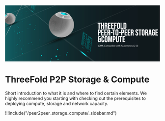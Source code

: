 ![image alt text](img/header.png)
# ThreeFold P2P Storage & Compute

Short introduction to what it is and where to find certain elements.
We highly recommend you starting with checking out the prerequisites to deploying compute, storage and network capacity. 

!!!include("/peer2peer_storage_compute/_sidebar.md")


